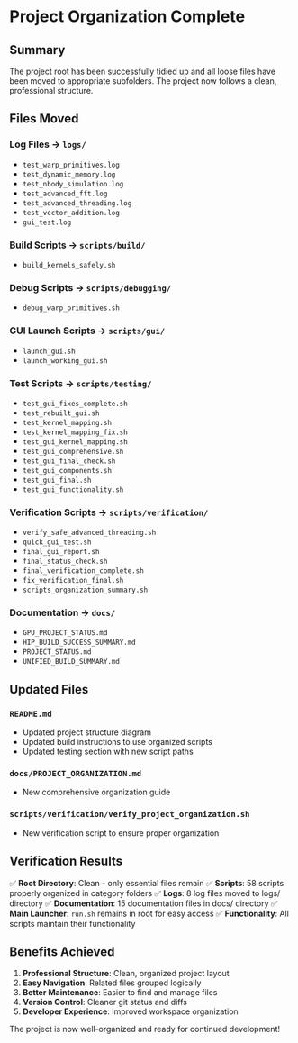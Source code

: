 # Project Organization Complete

## Summary

The project root has been successfully tidied up and all loose files have been moved to appropriate subfolders. The project now follows a clean, professional structure.

## Files Moved

### Log Files → `logs/`
- `test_warp_primitives.log`
- `test_dynamic_memory.log`
- `test_nbody_simulation.log`
- `test_advanced_fft.log`
- `test_advanced_threading.log`
- `test_vector_addition.log`
- `gui_test.log`

### Build Scripts → `scripts/build/`
- `build_kernels_safely.sh`

### Debug Scripts → `scripts/debugging/`
- `debug_warp_primitives.sh`

### GUI Launch Scripts → `scripts/gui/`
- `launch_gui.sh`
- `launch_working_gui.sh`

### Test Scripts → `scripts/testing/`
- `test_gui_fixes_complete.sh`
- `test_rebuilt_gui.sh`
- `test_kernel_mapping.sh`
- `test_kernel_mapping_fix.sh`
- `test_gui_kernel_mapping.sh`
- `test_gui_comprehensive.sh`
- `test_gui_final_check.sh`
- `test_gui_components.sh`
- `test_gui_final.sh`
- `test_gui_functionality.sh`

### Verification Scripts → `scripts/verification/`
- `verify_safe_advanced_threading.sh`
- `quick_gui_test.sh`
- `final_gui_report.sh`
- `final_status_check.sh`
- `final_verification_complete.sh`
- `fix_verification_final.sh`
- `scripts_organization_summary.sh`

### Documentation → `docs/`
- `GPU_PROJECT_STATUS.md`
- `HIP_BUILD_SUCCESS_SUMMARY.md`
- `PROJECT_STATUS.md`
- `UNIFIED_BUILD_SUMMARY.md`

## Updated Files

### `README.md`
- Updated project structure diagram
- Updated build instructions to use organized scripts
- Updated testing section with new script paths

### `docs/PROJECT_ORGANIZATION.md`
- New comprehensive organization guide

### `scripts/verification/verify_project_organization.sh`
- New verification script to ensure proper organization

## Verification Results

✅ **Root Directory**: Clean - only essential files remain
✅ **Scripts**: 58 scripts properly organized in category folders
✅ **Logs**: 8 log files moved to logs/ directory
✅ **Documentation**: 15 documentation files in docs/ directory
✅ **Main Launcher**: `run.sh` remains in root for easy access
✅ **Functionality**: All scripts maintain their functionality

## Benefits Achieved

1. **Professional Structure**: Clean, organized project layout
2. **Easy Navigation**: Related files grouped logically
3. **Better Maintenance**: Easier to find and manage files
4. **Version Control**: Cleaner git status and diffs
5. **Developer Experience**: Improved workspace organization

The project is now well-organized and ready for continued development!
